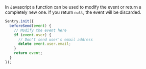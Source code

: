 In Javascript a function can be used to modify the event or return a completely new one. If you return `null`, the event will be discarded.

```javascript
Sentry.init({
  beforeSend(event) {
    // Modify the event here
    if (event.user) {
      // Don't send user's email address
      delete event.user.email;
    }
    return event;
  }
});
```
